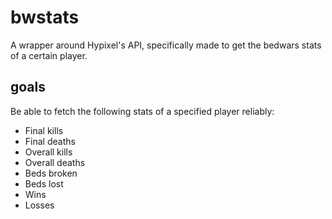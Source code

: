# bwstats

A wrapper around Hypixel's API, specifically made to get the bedwars stats of a certain player.

## goals

Be able to fetch the following stats of a specified player reliably:
- Final kills
- Final deaths
- Overall kills
- Overall deaths
- Beds broken
- Beds lost
- Wins
- Losses